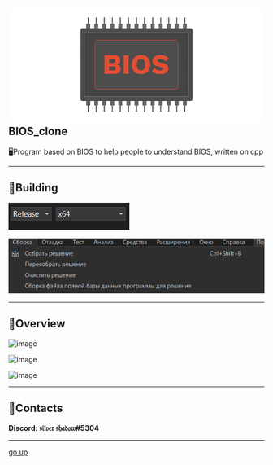 <a id ="up"></a>
![Logo](for_GitHub/LOGO.png)
BIOS_clone
---
🖥Program based on BIOS to help people to understand BIOS, written on cpp

---
🔨Building
---
![image](for_GitHub/Screenshot_3.png)

![image](for_GitHub/Screenshot_2.png)

---
 
 
 
🎴Overview
---
![image](for_GitHub/Screenshot_4.png)

![image](for_GitHub/Screenshot_5.png)

![image](for_GitHub/Screenshot_6.png)

---
📲Contacts
---
__Discord: 𝔰𝔦𝔩𝔳𝔢𝔯 𝔰𝔥𝔞𝔡𝔬𝔴#5304__

---
[go up](#up)
